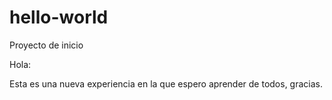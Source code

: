 # hello-world
Proyecto de inicio

Hola:

Esta es una nueva experiencia en la que espero aprender de todos, gracias.
